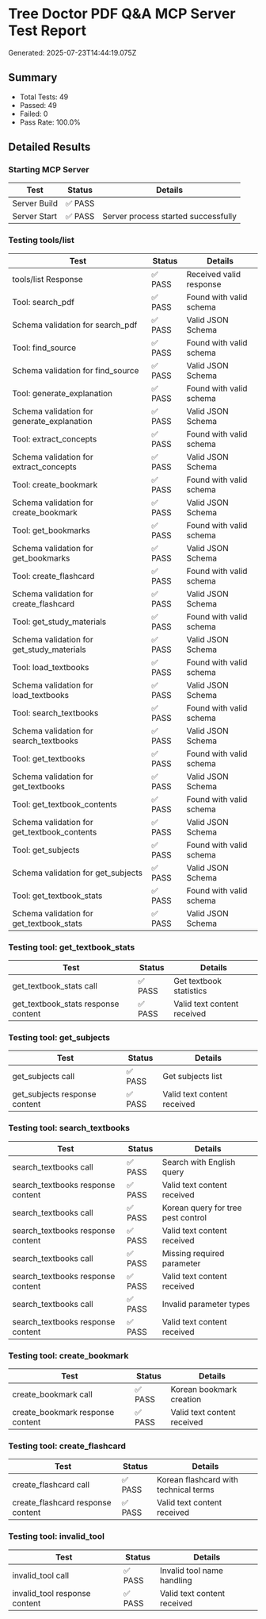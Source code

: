 # Tree Doctor PDF Q&A MCP Server Test Report

Generated: 2025-07-23T14:44:19.075Z

## Summary

- Total Tests: 49
- Passed: 49
- Failed: 0
- Pass Rate: 100.0%

## Detailed Results

### Starting MCP Server

| Test | Status | Details |
|------|--------|----------|
| Server Build | ✅ PASS |  |
| Server Start | ✅ PASS | Server process started successfully |

### Testing tools/list

| Test | Status | Details |
|------|--------|----------|
| tools/list Response | ✅ PASS | Received valid response |
| Tool: search_pdf | ✅ PASS | Found with valid schema |
| Schema validation for search_pdf | ✅ PASS | Valid JSON Schema |
| Tool: find_source | ✅ PASS | Found with valid schema |
| Schema validation for find_source | ✅ PASS | Valid JSON Schema |
| Tool: generate_explanation | ✅ PASS | Found with valid schema |
| Schema validation for generate_explanation | ✅ PASS | Valid JSON Schema |
| Tool: extract_concepts | ✅ PASS | Found with valid schema |
| Schema validation for extract_concepts | ✅ PASS | Valid JSON Schema |
| Tool: create_bookmark | ✅ PASS | Found with valid schema |
| Schema validation for create_bookmark | ✅ PASS | Valid JSON Schema |
| Tool: get_bookmarks | ✅ PASS | Found with valid schema |
| Schema validation for get_bookmarks | ✅ PASS | Valid JSON Schema |
| Tool: create_flashcard | ✅ PASS | Found with valid schema |
| Schema validation for create_flashcard | ✅ PASS | Valid JSON Schema |
| Tool: get_study_materials | ✅ PASS | Found with valid schema |
| Schema validation for get_study_materials | ✅ PASS | Valid JSON Schema |
| Tool: load_textbooks | ✅ PASS | Found with valid schema |
| Schema validation for load_textbooks | ✅ PASS | Valid JSON Schema |
| Tool: search_textbooks | ✅ PASS | Found with valid schema |
| Schema validation for search_textbooks | ✅ PASS | Valid JSON Schema |
| Tool: get_textbooks | ✅ PASS | Found with valid schema |
| Schema validation for get_textbooks | ✅ PASS | Valid JSON Schema |
| Tool: get_textbook_contents | ✅ PASS | Found with valid schema |
| Schema validation for get_textbook_contents | ✅ PASS | Valid JSON Schema |
| Tool: get_subjects | ✅ PASS | Found with valid schema |
| Schema validation for get_subjects | ✅ PASS | Valid JSON Schema |
| Tool: get_textbook_stats | ✅ PASS | Found with valid schema |
| Schema validation for get_textbook_stats | ✅ PASS | Valid JSON Schema |

### Testing tool: get_textbook_stats

| Test | Status | Details |
|------|--------|----------|
| get_textbook_stats call | ✅ PASS | Get textbook statistics |
| get_textbook_stats response content | ✅ PASS | Valid text content received |

### Testing tool: get_subjects

| Test | Status | Details |
|------|--------|----------|
| get_subjects call | ✅ PASS | Get subjects list |
| get_subjects response content | ✅ PASS | Valid text content received |

### Testing tool: search_textbooks

| Test | Status | Details |
|------|--------|----------|
| search_textbooks call | ✅ PASS | Search with English query |
| search_textbooks response content | ✅ PASS | Valid text content received |
| search_textbooks call | ✅ PASS | Korean query for tree pest control |
| search_textbooks response content | ✅ PASS | Valid text content received |
| search_textbooks call | ✅ PASS | Missing required parameter |
| search_textbooks response content | ✅ PASS | Valid text content received |
| search_textbooks call | ✅ PASS | Invalid parameter types |
| search_textbooks response content | ✅ PASS | Valid text content received |

### Testing tool: create_bookmark

| Test | Status | Details |
|------|--------|----------|
| create_bookmark call | ✅ PASS | Korean bookmark creation |
| create_bookmark response content | ✅ PASS | Valid text content received |

### Testing tool: create_flashcard

| Test | Status | Details |
|------|--------|----------|
| create_flashcard call | ✅ PASS | Korean flashcard with technical terms |
| create_flashcard response content | ✅ PASS | Valid text content received |

### Testing tool: invalid_tool

| Test | Status | Details |
|------|--------|----------|
| invalid_tool call | ✅ PASS | Invalid tool name handling |
| invalid_tool response content | ✅ PASS | Valid text content received |

